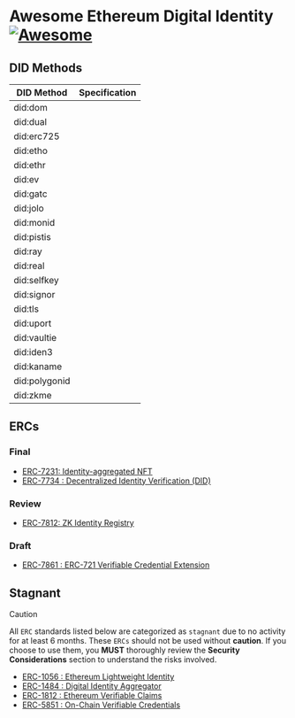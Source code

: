 # Awesome Ethereum Digital Identity [![Awesome](https://awesome.re/badge-flat2.svg)](https://awesome.re)

## DID Methods

| DID Method    | Specification |
| ------------- | ------------- |
| did:dom       |               |
| did:dual      |               |
| did:erc725    |               |
| did:etho      |               |
| did:ethr      |               |
| did:ev        |               |
| did:gatc      |               |
| did:jolo      |               |
| did:monid     |               |
| did:pistis    |               |
| did:ray       |               |
| did:real      |               |
| did:selfkey   |               |
| did:signor    |               |
| did:tls       |               |
| did:uport     |               |
| did:vaultie   |               |
| did:iden3     |               |
| did:kaname    |               |
| did:polygonid |               |
| did:zkme      |               |

## ERCs
### Final

- [ERC-7231: Identity-aggregated NFT](https://eips.ethereum.org/EIPS/eip-7231)
- [ERC-7734 : Decentralized Identity Verification (DID)](https://eips.ethereum.org/EIPS/eip-7734)

### Review

- [ERC-7812: ZK Identity Registry](https://eips.ethereum.org/EIPS/eip-7812)

### Draft

- [ERC-7861 : ERC-721 Verifiable Credential Extension](https://eips.ethereum.org/EIPS/eip-7861)

## Stagnant

> [!CAUTION]
> All `ERC` standards listed below are categorized as `stagnant` due to no activity for at least 6 months. These `ERCs` should not be used without **caution**. If you choose to use them, you **MUST** thoroughly review the **Security Considerations** section to understand the risks involved.

- [ERC-1056 : Ethereum Lightweight Identity](https://eips.ethereum.org/EIPS/eip-1056)
- [ERC-1484 : Digital Identity Aggregator](https://eips.ethereum.org/EIPS/eip-1484)
- [ERC-1812 : Ethereum Verifiable Claims](https://eips.ethereum.org/EIPS/eip-1812)
- [ERC-5851 : On-Chain Verifiable Credentials](https://eips.ethereum.org/EIPS/eip-5851)